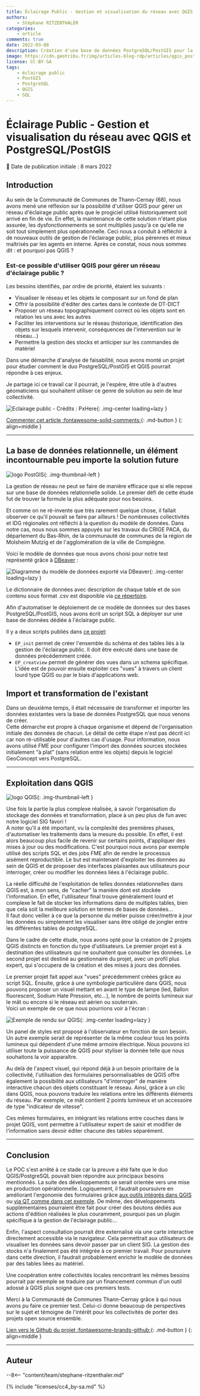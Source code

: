 ```yaml
---
title: Éclairage Public - Gestion et visualisation du réseau avec QGIS et PostGIS
authors:
    - Stéphane RITZENTHALER
categories:
    - article
comments: true
date: 2022-03-08
description: Création d'une base de données PostgreSQL/PostGIS pour la visualisation et la gestion du réseau d'éclairage public sur QGIS par une collectivité.
image: https://cdn.geotribu.fr/img/articles-blog-rdp/articles/qgis_postgis_eclairage_public/qgis_postgis_EP.png
license: CC-BY-SA
tags:
    - éclairage public
    - PostGIS
    - PostgreSQL
    - QGIS
    - SQL
---
```


# Éclairage Public - Gestion et visualisation du réseau avec QGIS et PostgreSQL/PostGIS

:calendar: Date de publication initiale : 8 mars 2022

## Introduction

Au sein de la Communauté de Communes de Thann-Cernay (68), nous avons mené une réflexion sur la possibilité d'utiliser QGIS pour gérer un réseau d'éclairage public après que le progiciel utilisé historiquement soit arrivé en fin de vie. En effet, la maintenance de cette solution n'étant plus assurée, les dysfonctionnements se sont multipliés jusqu'à ce qu'elle ne soit tout simplement plus opérationnelle. Ceci nous a conduit à réfléchir à de nouveaux outils de gestion de l'éclairage public, plus pérennes et mieux maîtrisés par les agents en interne. Après ce constat, nous nous sommes dit : et pourquoi pas QGIS ?

### Est-ce possible d'utiliser QGIS pour gérer un réseau d'éclairage public ?

Les besoins identifiés, par ordre de priorité, étaient les suivants :

* Visualiser le réseau et les objets le composant sur un fond de plan
* Offrir la possibilité d'éditer des cartes dans le contexte de DT-DICT
* Proposer un réseau topographiquement correct où les objets sont en relation les uns avec les autres
* Faciliter les interventions sur le réseau (historique, identification des objets sur lesquels intervenir, conséquences de l'intervention sur le réseau...)
* Permettre la gestion des stocks et anticiper sur les commandes de matériel

Dans une démarche d'analyse de faisabilité, nous avons monté un projet pour étudier comment le duo PostgreSQL/PostGIS et QGIS pourrait répondre à ces enjeux.

Je partage ici ce travail car il pourrait, je l'espère, être utile à d'autres géomaticiens qui souhaitent utiliser ce genre de solution au sein de leur collectivité.

![Eclairage public - Crédits : PxHere](https://cdn.geotribu.fr/img/articles-blog-rdp/articles/qgis_postgis_eclairage_public/qgis_postgis_EP.png "Éclairage public - Crédits : PxHere"){: .img-center loading=lazy }

[Commenter cet article :fontawesome-solid-comments:](#__comments){: .md-button }
{: align=middle }

----

## La base de données relationnelle, un élément incontournable peu importe la solution future

![logo PostGIS](https://cdn.geotribu.fr/img/logos-icones/logiciels_librairies/postgis.jpg "logo PostGIS"){: .img-thumbnail-left }

La gestion de réseau ne peut se faire de manière efficace que si elle repose sur une base de données relationnelle solide. Le premier défi de cette étude fut de trouver la formule la plus adéquate pour nos besoins.

Et comme on ne ré-invente que très rarement quelque chose, il fallait observer ce qu'il pouvait se faire par ailleurs ! De nombreuses collectivités et IDG régionales ont réfléchi à la question du modèle de données.
Dans notre cas, nous nous sommes appuyés sur les travaux du CRIGE PACA, du département du Bas-Rhin, de la communauté de communes de la région de Molsheim Mutzig et de l'agglomération de la ville de Compiègne.

Voici le modèle de données que nous avons choisi pour notre test représenté grâce à [DBeaver](https://dbeaver.io/) :

![Diagramme du modèle de données exporté via DBeaver](https://cdn.geotribu.fr/img/articles-blog-rdp/articles/qgis_postgis_eclairage_public/bdd_modele_dbeaver.png "Diagramme du modèle de données exporté via DBeaver"){: .img-center loading=lazy }

Le dictionnaire de données avec description de chaque table et de son contenu sous format .csv est disponible via [ce répertoire](https://github.com/stephyritz/ep_structure/tree/main/dictionnaire_donnees).

Afin d'automatiser le déploiement de ce modèle de données sur des bases PostgreSQL/PostGIS, nous avons écrit un script SQL à déployer sur une base de données dédiée à l'éclairage public.

Il y a deux scripts publiés dans [ce projet](https://github.com/stephyritz/ep_structure/tree/main/scripts_sql):

* `EP_init` permet de créer l'ensemble du schéma et des tables liés à la gestion de l'éclairage public. Il doit être exécuté dans une base de données précédemment créée.
* `EP_creatview` permet de générer des vues dans un schema spécifique. L'idée est de pouvoir ensuite exploiter ces "vues" à travers un client lourd type QGIS ou par le biais d'applications web.

## Import et transformation de l'existant

Dans un deuxième temps, il était nécessaire de transformer et importer les données existantes vers la base de données PostgreSQL que nous venons de créer.  
Cette démarche est propre à chaque organisme et dépend de l'organisation initiale des données de chacun. Le détail de cette étape  n'est pas décrit ici car non ré-utilisable pour d'autres cas d'usage. Pour information, nous avons utilisé FME pour configurer l'import des données sources stockées initialement "à plat" (sans relation entre les objets) depuis le logiciel GeoConcept vers PostgreSQL.

----

## Exploitation dans QGIS

![logo QGIS](https://cdn.geotribu.fr/img/logos-icones/logiciels_librairies/qgis.png "logo QGIS"){: .img-thumbnail-left }

Une fois la partie la plus complexe réalisée, à savoir l'organisation du stockage des données et transformation, place à un peu plus de fun avec notre logiciel SIG favori !  
A noter qu'il a été important, vu la complexité des premières phases, d'automatiser les traitements dans la mesure du possible. En effet, il est alors beaucoup plus facile de revenir sur certains points, d'appliquer des mises à jour ou des modifications. C'est pourquoi nous avons par exemple utilisé des scripts SQL et des jobs FME afin de rendre le processus aisément reproductible. Le but est maintenant d'exploiter les données au sein de QGIS et de proposer des interfaces plaisantes aux utilisateurs pour interroger, créer ou modifier les données liées à l'éclairage public.

La réelle difficulté de l'exploitation de telles données relationnelles dans QGIS est, à mon sens, de "cacher" la manière dont est stockée l'information. En effet, l'utilisateur final trouve généralement lourd et complexe le fait de stocker les informations dans de multiples tables, bien que cela soit la meilleure solution en termes de bases de données...  
Il faut donc veiller à ce que la personne du métier puisse créer/mettre à jour les données ou simplement les visualiser sans être obligé de jongler entre les différentes tables de postgreSQL.

Dans le cadre de cette étude, nous avons opté pour la création de 2 projets QGIS distincts en fonction du type d'utilisateurs. Le premier projet est à destination des utilisateurs qui ne souhaitent que consulter les données. Le second projet est destiné au gestionnaire du projet, avec un profil plus expert, qui s'occupera de la création et des mises à jours des données.

Le premier projet fait appel aux "vues" précédemment créées grâce au script SQL. Ensuite, grâce à une symbologie particulière dans QGIS, nous pouvons proposer un visuel mettant en avant le type de lampe (led, Ballon fluorescent, Sodium Hate Pression, etc...), le nombre de points lumineux sur le mât ou encore si le réseau est aérien ou souterrain.  
Voici un exemple de ce que nous pourrions voir à l'écran :

![Exemple de rendu sur QGIS](https://cdn.geotribu.fr/img/articles-blog-rdp/articles/qgis_postgis_eclairage_public/qgis_exemple_rendu.png "Exemple de rendu sur QGIS"){: .img-center loading=lazy }

Un panel de styles est proposé à l'observateur en fonction de son besoin. Un autre exemple serait de représenter de la même couleur tous les points lumineux qui dépendent d'une même armoire électrique. Nous pouvons ici utiliser toute la puissance de QGIS pour styliser la donnée telle que nous souhaitons la voir apparaître.

Au delà de l'aspect visuel, qui répond déjà à un besoin prioritaire de la collectivité, l'utilisation des formulaires personnalisables de QGIS offre également la possibilité aux utilisateurs "d'interroger" de manière interactive chacun des objets constituant le réseau. Ainsi, grâce à un clic dans QGIS, nous pouvons traduire les relations entre les différents éléments du réseau. Par exemple, ce mât contient 2 points lumineux et un accessoire de type "indicateur de vitesse".

Ces mêmes formulaires, en intégrant les relations entre couches dans le projet QGIS, vont permettre à l'utilisateur expert de saisir et modifier de l'information sans devoir éditer chacune des tables séparément.

----

## Conclusion

Le POC s'est arrêté à ce stade car la preuve a été faite que le duo QGIS/PostgreSQL pouvait bien répondre aux principaux besoins mentionnés. La suite des développements se serait orientée vers une mise en production opérationnelle.  Logiquement, il faudrait poursuivre en améliorant l'ergonomie des formulaires grâce [aux outils intégrés dans QGIS](http://piece-jointe-carto.developpement-durable.gouv.fr/NAT002/QGIS/formations/FOAD_PERF_QGIS34/pdf/M09_Formulaires_papier.pdf) ou [via QT comme dans cet exemple](https://archeomatic.wordpress.com/2012/03/06/qgis-qtcreator-creer-son-formulaire-dans-qgis/). De même, des développements supplémentaires pourraient être fait pour créer des boutons dédiés aux actions d'édition réalisées le plus couramment, pourquoi pas un plugin spécifique à la gestion de l'éclairage public...

Enfin, l'aspect consultation pourrait être externalisé via une carte interactive directement accessible via le navigateur. Cela permettrait aux utilisateurs de visualiser les données sans devoir passer par un client SIG. La gestion des stocks n'a finalement pas été intégrée à ce premier travail. Pour poursuivre dans cette direction, il faudrait probablement enrichir le modèle de données par des tables liées au matériel.

Une coopération entre collectivités locales rencontrant les mêmes besoins pourrait par exemple se traduire par un financement commun d'un outil adossé à QGIS plus soigné que ces premiers tests.

Merci à la Communauté de Communes Thann-Cernay grâce à qui nous avons pu faire ce premier test. Celui-ci donne beaucoup de perspectives sur le sujet et témoigne de l'intérêt pour les collectivités de porter des projets open source ensemble.

[Lien vers le Github du projet :fontawesome-brands-github:](https://github.com/stephyritz/ep_structure/){: .md-button }
{: align=middle }

----

## Auteur

--8<-- "content/team/stephane-ritzenthaler.md"

{% include "licenses/cc4_by-sa.md" %}
